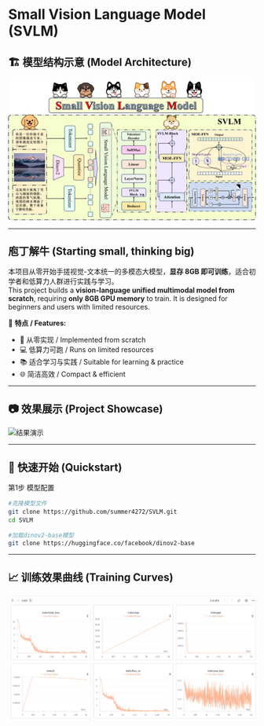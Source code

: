 # Small Vision Language Model (SVLM)

## 🏗 模型结构示意 (Model Architecture)
![模型结构](Image/MODEL.png)

---
## 庖丁解牛 (Starting small, thinking big)

本项目从零开始手搓视觉-文本统一的多模态大模型，**显存 8GB 即可训练**，适合初学者和低算力人群进行实践与学习。  
This project builds a **vision-language unified multimodal model from scratch**, requiring **only 8GB GPU memory** to train. It is designed for beginners and users with limited resources.  

📌 **特点 / Features:**  
- 🔧 从零实现 / Implemented from scratch  
- 💻 低算力可跑 / Runs on limited resources  
- 📚 适合学习与实践 / Suitable for learning & practice  
- 🌐 简洁高效 / Compact & efficient  

---
## 📷 效果展示 (Project Showcase)

![结果演示](Image/videotogif.gif)


---
## 🚀 快速开始 (Quickstart)

第1步 模型配置

```bash
#克隆模型文件
git clone https://github.com/summer4272/SVLM.git
cd SVLM
```

```bash
#加载dinov2-base模型
git clone https://huggingface.co/facebook/dinov2-base

```


---

## 📈 训练效果曲线 (Training Curves)

![训练曲线](Image/train.png)
